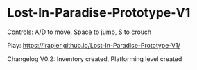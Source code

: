 # Lost-In-Paradise-Prototype-V1

Controls: A/D to move, Space to jump, S to crouch

Play: https://lrapier.github.io/Lost-In-Paradise-Prototype-V1/

Changelog V0.2: Inventory created, Platforming level created

